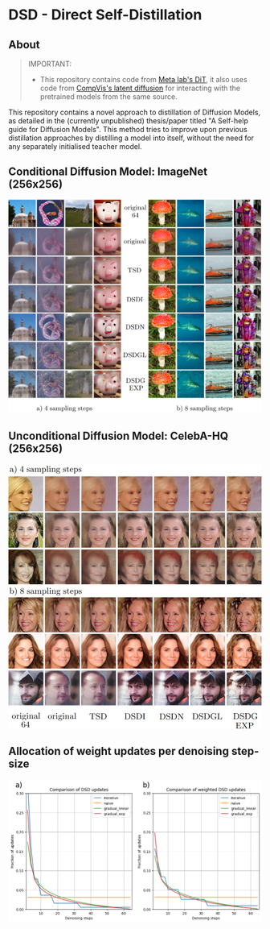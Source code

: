 # DSD - Direct Self-Distillation

## About

> IMPORTANT:
> * This repository contains code from [Meta lab's DiT](https://github.com/facebookresearch/DiT), it also uses code from [CompVis's latent diffusion](https://github.com/CompVis/latent-diffusion) for interacting with the pretrained models from the same source.

This repository contains a novel approach to distillation of Diffusion Models, as detailed in the (currently unpublished) thesis/paper titled "A Self-help guide for Diffusion Models". This method tries to improve upon previous distillation approaches by distilling a model into itself, without the need for any separately initialised teacher model.

## Conditional Diffusion Model: ImageNet (256x256)

![Cin256](https://github.com/Pmobilee/DSD/blob/main/readme/Cin256.png?raw=true)

## Unconditional Diffusion Model: CelebA-HQ (256x256)

![Celeb](https://github.com/Pmobilee/DSD/blob/main/readme/Celeb.png?raw=true)

## Allocation of weight updates per denoising step-size

![Updates](https://github.com/Pmobilee/DSD/blob/main/readme/Updates.png?raw=true)
